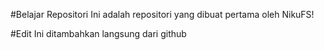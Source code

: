 #Belajar Repositori
Ini adalah repositori yang dibuat pertama oleh NikuFS!

#Edit
Ini ditambahkan langsung dari github
